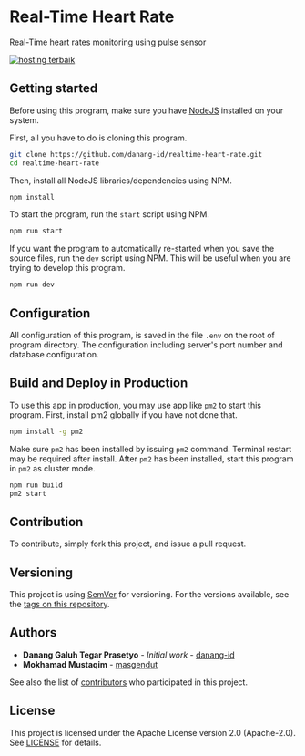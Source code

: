 # Real-Time Heart Rate

Real-Time heart rates monitoring using pulse sensor

[![hosting terbaik](https://goo.gl/CJlcyZ)](https://www.domainesia.com/?aff=4049)

## Getting started

Before using this program, make sure you have [NodeJS](https://nodejs.org/) installed on your system.

First, all you have to do is cloning this program.

```bash
git clone https://github.com/danang-id/realtime-heart-rate.git
cd realtime-heart-rate
```

Then, install all NodeJS libraries/dependencies using NPM.

```bash
npm install
```

To start the program, run the `start` script using NPM.

```bash
npm run start
```

If you want the program to automatically re-started when you save the source files, run the `dev` script using NPM. This will be useful when you are trying to develop this program.

```bash
npm run dev
```

## Configuration

All configuration of this program, is saved in the file `.env` on the root of program directory. The configuration including server's port number and database configuration.

## Build and Deploy in Production

To use this app in production, you may use app like `pm2` to start this program. First, install pm2 globally if you have not done that.

```bash
npm install -g pm2
```

Make sure `pm2` has been installed by issuing `pm2` command. Terminal restart may be required after install. After `pm2` has been installed, start this program in `pm2` as cluster mode.

```bash
npm run build
pm2 start
```

## Contribution

To contribute, simply fork this project, and issue a pull request.

## Versioning

This project is using [SemVer](http://semver.org/) for versioning. For the versions available, see the [tags on this repository](https://github.com/danang-id/realtime-heart-rate/tags).

## Authors

-   **Danang Galuh Tegar Prasetyo** - _Initial work_ - [danang-id](https://github.com/danang-id)
-   **Mokhamad Mustaqim** - [masgendut](https://github.com/masgendut)

See also the list of [contributors](https://github.com/danang-id/realtime-heart-rate/contributors) who participated in this project.

## License

This project is licensed under the Apache License version 2.0 (Apache-2.0). See [LICENSE](LICENSE) for details.
